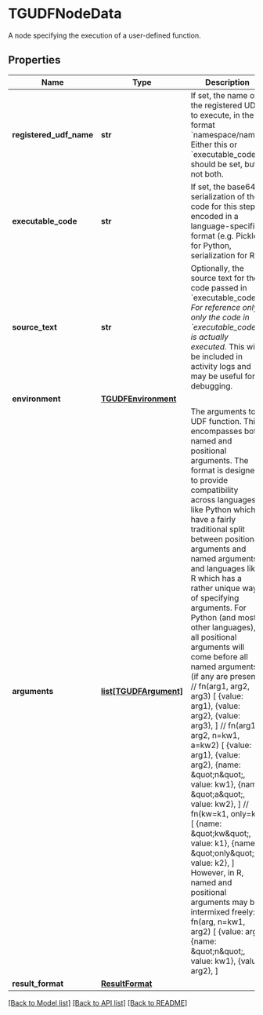 # TGUDFNodeData

A node specifying the execution of a user-defined function.
## Properties
Name | Type | Description | Notes
------------ | ------------- | ------------- | -------------
**registered_udf_name** | **str** | If set, the name of the registered UDF to execute, in the format &#x60;namespace/name&#x60;. Either this or &#x60;executable_code&#x60; should be set, but not both.  | [optional] 
**executable_code** | **str** | If set, the base64 serialization of the code for this step, encoded in a language-specific format (e.g. Pickle for Python, serialization for R).  | [optional] 
**source_text** | **str** | Optionally, the source text for the code passed in &#x60;executable_code&#x60;. *For reference only; only the code in &#x60;executable_code&#x60; is actually executed.* This will be included in activity logs and may be useful for debugging.  | [optional] 
**environment** | [**TGUDFEnvironment**](TGUDFEnvironment.md) |  | [optional] 
**arguments** | [**list[TGUDFArgument]**](TGUDFArgument.md) | The arguments to a UDF function. This encompasses both named and positional arguments. The format is designed to provide compatibility across languages like Python which have a fairly traditional split between positional arguments and named arguments, and languages like R which has a rather unique way of specifying arguments. For Python (and most other languages), all positional arguments will come before all named arguments (if any are present):      // fn(arg1, arg2, arg3)     [       {value: arg1},       {value: arg2},       {value: arg3},     ]     // fn(arg1, arg2, n&#x3D;kw1, a&#x3D;kw2)     [       {value: arg1},       {value: arg2},       {name: \&quot;n\&quot;, value: kw1},       {name: \&quot;a\&quot;, value: kw2},     ]     // fn(kw&#x3D;k1, only&#x3D;k2)     [       {name: \&quot;kw\&quot;, value: k1},       {name: \&quot;only\&quot;, value: k2},     ]  However, in R, named and positional arguments may be intermixed freely:      // fn(arg, n&#x3D;kw1, arg2)     [       {value: arg},       {name: \&quot;n\&quot;, value: kw1},       {value: arg2},     ]  | [optional] 
**result_format** | [**ResultFormat**](ResultFormat.md) |  | [optional] 

[[Back to Model list]](../README.md#documentation-for-models) [[Back to API list]](../README.md#documentation-for-api-endpoints) [[Back to README]](../README.md)


